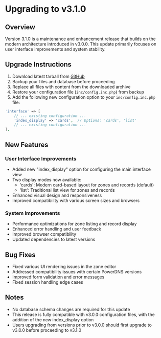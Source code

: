# Upgrading to v3.1.0

## Overview

Version 3.1.0 is a maintenance and enhancement release that builds on the modern architecture introduced in v3.0.0. This update primarily focuses on user interface improvements and system stability.

## Upgrade Instructions

1. Download latest tarball from [GitHub](https://github.com/poweradmin/poweradmin/releases/tag/v3.1.0)
2. Backup your files and database before proceeding
3. Replace all files with content from the downloaded archive
4. Restore your configuration file (`inc/config.inc.php`) from backup
5. Add the following new configuration option to your `inc/config.inc.php` file:

```php
'interface' => [
    // ... existing configuration ...
    'index_display' => 'cards',  // Options: 'cards', 'list'
    // ... existing configuration ...
],
```

## New Features

### User Interface Improvements
- Added new "index_display" option for configuring the main interface view
- Two display modes now available:
  - 'cards': Modern card-based layout for zones and records (default)
  - 'list': Traditional list view for zones and records
- Enhanced visual design and responsiveness
- Improved compatibility with various screen sizes and browsers

### System Improvements
- Performance optimizations for zone listing and record display
- Enhanced error handling and user feedback
- Improved browser compatibility
- Updated dependencies to latest versions

## Bug Fixes
- Fixed various UI rendering issues in the zone editor
- Addressed compatibility issues with certain PowerDNS versions
- Improved form validation and error messages
- Fixed session handling edge cases

## Notes

- No database schema changes are required for this update
- This release is fully compatible with v3.0.0 configuration files, with the addition of the new index_display option
- Users upgrading from versions prior to v3.0.0 should first upgrade to v3.0.0 before proceeding to v3.1.0